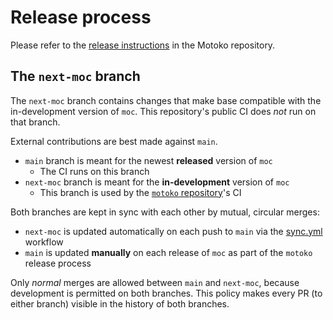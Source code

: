 # Release process

Please refer to the [release instructions](https://github.com/dfinity/motoko/blob/master/Building.md#making-releases) in the Motoko repository.

## The `next-moc` branch

The `next-moc` branch contains changes that make base compatible with the
in-development version of `moc`. This repository's public CI does _not_ run
on that branch.

External contributions are best made against `main`.

- `main` branch is meant for the newest **released** version of `moc`
  - The CI runs on this branch
- `next-moc` branch is meant for the **in-development** version of `moc`
  - This branch is used by the [`motoko` repository](https://github.com/dfinity/motoko)'s CI

Both branches are kept in sync with each other by mutual, circular merges:
- `next-moc` is updated automatically on each push to `main` via the [sync.yml](.github/workflows/sync.yml) workflow
- `main` is updated **manually** on each release of `moc` as part of the `motoko` release process

Only *normal* merges are allowed between `main` and `next-moc`, because development is permitted on both branches.
This policy makes every PR (to either branch) visible in the history of both branches.